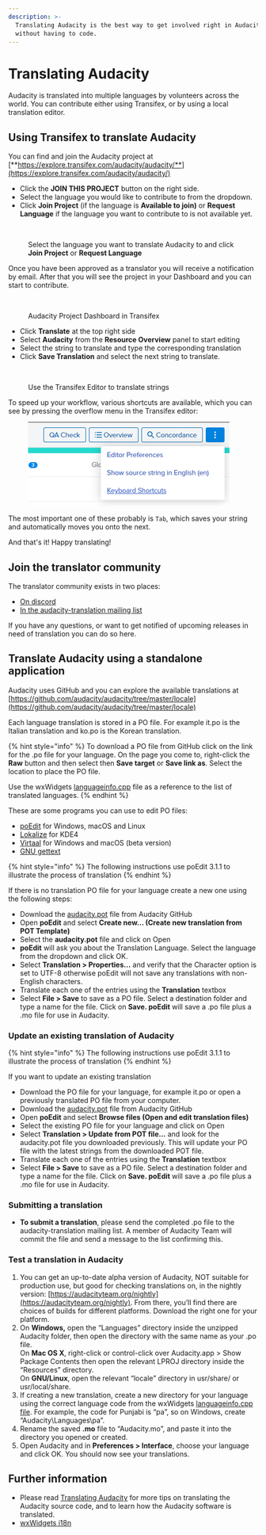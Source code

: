 ```yaml
---
description: >-
  Translating Audacity is the best way to get involved right in Audacity's UI
  without having to code.
---
```


# Translating Audacity

Audacity is translated into multiple languages by volunteers across the world. You can contribute either using Transifex, or by using a local translation editor.

## Using Transifex to translate Audacity

You can find and join the Audacity project at [**https://explore.transifex.com/audacity/audacity/**](https://explore.transifex.com/audacity/audacity/)

* Click the **JOIN THIS PROJECT** button on the right side.
* Select the language you would like to contribute to from the dropdown.
* Click **Join Project** (if the language is **Available to join)** or **Request Language** if the language you want to contribute to is not available yet.

<figure><img src="../../.gitbook/assets/Join Audacity Project Transifex.gif" alt=""><figcaption><p>Select the language you want to translate Audacity to and click <strong>Join Project</strong> or <strong>Request Language</strong></p></figcaption></figure>

Once you have been approved as a translator you will receive a notification by email.  After that you will see the project in your Dashboard and you can start to contribute.

<figure><img src="../../.gitbook/assets/Audacity Project Dashboard Transifex.png" alt=""><figcaption><p>Audacity Project Dashboard in Transifex</p></figcaption></figure>

* Click **Translate** at the top right side
* Select **Audacity** from the **Resource Overview** panel to start editing
* Select the string to translate and type the corresponding translation
* Click **Save Translation** and select the next string to translate.

<figure><img src="../../.gitbook/assets/Recording #57.gif" alt=""><figcaption><p>Use the Transifex Editor to translate strings</p></figcaption></figure>

To speed up your workflow, various shortcuts are available, which you can see by pressing the overflow menu in the Transifex editor:

<figure><img src="../../.gitbook/assets/image.png" alt=""><figcaption></figcaption></figure>

The most important one of these probably is `Tab`, which saves your string and automatically moves you onto the next.

And that's it! Happy translating!

## Join the translator community

The translator community exists in two places:&#x20;

* [On discord](https://discord.gg/UvNH4cFjVP)
* [In the audacity-translation mailing list](https://sourceforge.net/projects/audacity/lists/audacity-translation)

If you have any questions, or want to get notified of upcoming releases in need of translation you can do so here.

## Translate Audacity using a standalone application

Audacity uses GitHub and you can explore the available translations at [https://github.com/audacity/audacity/tree/master/locale](https://github.com/audacity/audacity/tree/master/locale)

Each language translation is stored in a PO file. For example it.po is the Italian translation and ko.po is the Korean translation.

{% hint style="info" %}
To download a PO file from GitHub click on the link for the .po file for your language. On the page you come to, right-click the **Raw** button and then select then **Save target** or **Save link as**. Select the location to place the PO file.

Use the wxWidgets [languageinfo.cpp](https://github.com/wxWidgets/wxWidgets/blob/WX\_3\_0\_BRANCH/src/common/languageinfo.cpp) file as a reference to the list of translated languages.
{% endhint %}

These are some programs you can use to edit PO files:

* [poEdit](https://poedit.net/) for Windows, macOS and Linux
* [Lokalize](http://userbase.kde.org/Lokalize) for KDE4
* [Virtaal](http://virtaal.translatehouse.org/index.html) for Windows and macOS (beta version)
* [GNU gettext](http://www.gnu.org/software/gettext/)

{% hint style="info" %}
The following instructions use poEdit 3.1.1 to illustrate the process of translation
{% endhint %}

If there is no translation PO file for your language create a new one using the following steps:&#x20;

* Download the [audacity.pot](https://github.com/audacity/audacity/blob/master/locale/audacity.pot) file from Audacity GitHub
* Open **poEdit** and select **Create new... (Create new translation from POT Template)**
* Select the **audacity.pot** file and click on Open
* **poEdit** will ask you about the Translation Language. Select the language from the dropdown and click OK.
* Select **Translation > Properties...** and verify that the Character option is set to UTF-8 otherwise poEdit will not save any translations with non-English characters.
* Translate each one of the entries using the **Translation** textbox
* Select **File > Save** to save as a PO file.  Select a destination folder and type a name for the file. Click on **Save.  poEdit** will save a .po file plus a .mo file for use in Audacity.

### Update an existing translation of Audacity

{% hint style="info" %}
The following instructions use poEdit 3.1.1 to illustrate the process of translation
{% endhint %}

If you want to update an existing translation

* Download the PO file for your language, for example it.po or open a previously translated PO file from your computer.
* Download the [audacity.pot](https://github.com/audacity/audacity/blob/master/locale/audacity.pot) file from Audacity GitHub
* Open **poEdit** and select **Browse files (Open and edit translation files)**
* Select the existing PO file for your language and click on Open
* Select **Translation > Update from POT file...** and look for the audacity.pot file you downloaded previously.  This will update your PO file with the latest strings from the downloaded POT file.
* Translate each one of the entries using the **Translation** textbox
* Select **File > Save** to save as a PO file.  Select a destination folder and type a name for the file. Click on **Save.  poEdit** will save a .po file plus a .mo file for use in Audacity.

### Submitting a translation

* **To submit a translation**, please send the completed .po file to the audacity-translation mailing list. A member of Audacity Team will commit the file and send a message to the list confirming this.

### **Test a translation in Audacity**

1. You can get an up-to-date alpha version of Audacity, NOT suitable for production use, but good for checking translations on, in the nightly version: [https://audacityteam.org/nightly](https://audacityteam.org/nightly).  From there, you’ll find there are choices of builds for different platforms. Download the right one for your platform.
2. On **Windows,** open the “Languages” directory inside the unzipped Audacity folder, then open the directory with the same name as your .po file. \
   On **Mac OS X**, right-click or control-click over Audacity.app > Show Package Contents then open the relevant LPROJ directory inside the “Resources” directory. \
   On **GNU/Linux**, open the relevant “locale” directory in usr/share/ or usr/local/share.
3. If creating a new translation, create a new directory for your language using the correct language code from the wxWidgets [languageinfo.cpp file](https://github.com/wxWidgets/wxWidgets/blob/WX\_3\_0\_BRANCH/src/common/languageinfo.cpp). For example, the code for Punjabi is “pa”, so on Windows, create “Audacity\Languages\pa”.
4. Rename the saved **.mo** file to “Audacity.mo”, and paste it into the directory you opened or created.
5. Open Audacity and in **Preferences > Interface**, choose your language and click OK. You should now see your translations.

## **Further information**

* Please read [Translating Audacity](http://wiki.audacityteam.org/index.php?title=For\_Translators) for more tips on translating the Audacity source code, and to learn how the Audacity software is translated.
* [wxWidgets i18n](https://www.wxwidgets.org/about/translations/)
